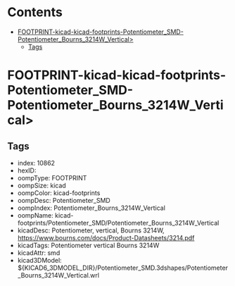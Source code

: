 



Contents
========

* [FOOTPRINT-kicad-kicad-footprints-Potentiometer_SMD-Potentiometer_Bourns_3214W_Vertical>](#footprint-kicad-kicad-footprints-potentiometer_smd-potentiometer_bourns_3214w_vertical)
	* [Tags](#tags)

# FOOTPRINT-kicad-kicad-footprints-Potentiometer_SMD-Potentiometer_Bourns_3214W_Vertical>

## Tags

- index: 10862
- hexID: 
- oompType: FOOTPRINT
- oompSize: kicad
- oompColor: kicad-footprints
- oompDesc: Potentiometer_SMD
- oompIndex: Potentiometer_Bourns_3214W_Vertical
- oompName: kicad-footprints/Potentiometer_SMD/Potentiometer_Bourns_3214W_Vertical
- kicadDesc: Potentiometer, vertical, Bourns 3214W, https://www.bourns.com/docs/Product-Datasheets/3214.pdf
- kicadTags: Potentiometer vertical Bourns 3214W
- kicadAttr: smd
- kicad3DModel: ${KICAD6_3DMODEL_DIR}/Potentiometer_SMD.3dshapes/Potentiometer_Bourns_3214W_Vertical.wrl
